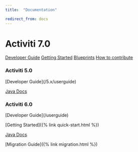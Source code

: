 ```yaml
---
title:  "Documentation"

redirect_from: docs
---
```

<div class="bg-no-repeat bg-full-width bg-bottom lg:bg-center bg-image-clouds-full xl:pb-16">
  <div class="text-center wrap max-w-md pt-4 pb-8 md:pt-8 lg:px-16 lg:pb-16 btn-grid">
    <h1 class="text-green w-full mb-4">Activiti 7.0</h1>
    <a href='https://activiti.gitbooks.io/activiti-7-developers-guide/content/' class="btn-grid__btn">Developer Guide</a>
    <a href='https://activiti.gitbooks.io/activiti-7-developers-guide/content/getting-started/quickstart.html' class="btn-grid__btn">Getting Started</a>
    <a href='https://activiti.gitbooks.io/activiti-7-developers-guide/content/blueprints/Overview.html' class="btn-grid__btn">Blueprints</a>
    <a href='https://activiti.gitbooks.io/activiti-7-developers-guide/content/contribute.html' class="btn-grid__btn">How to contribute</a>
  </div>
</div>

<div class="wrap py-4 xl:py-16 text-center flex flex-wrap justify-around">
  <div class="my-8 md:m-8 pb-2">
    <h3 class="section-heading xl:px-6">Activiti 5.0</h3>
<div markdown='1'>
  [Developer Guide](/5.x/userguide)

  [Java Docs](/javadocs)
</div>
  </div>
  <div class="my-8 md:m-8 pb-2">
    <h3 class="section-heading xl:px-6">Activiti 6.0</h3>
<div markdown='1'>
  [Developer Guide](/userguide)

  [Getting Started]({% link quick-start.html %})

  [Java Docs](/javadocs)

  [Migration Guide]({% link migration.html %})
</div>
  </div>
</div>
